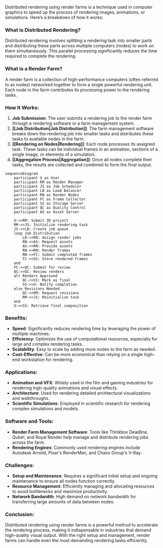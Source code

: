 Distributed rendering using render farms is a technique used in computer graphics to speed up the process of rendering images, animations, or simulations. Here’s a breakdown of how it works:

### What is Distributed Rendering?
Distributed rendering involves splitting a rendering task into smaller parts and distributing these parts across multiple computers (nodes) to work on them simultaneously. This parallel processing significantly reduces the time required to complete the rendering.

### What is a Render Farm?
A render farm is a collection of high-performance computers (often referred to as nodes) networked together to form a single powerful rendering unit. Each node in the farm contributes its processing power to the rendering tasks.

### How It Works:
1. **Job Submission**: The user submits a rendering job to the render farm through a rendering software or a farm management system.
2. **[[Job Distribution|Job Distribution]]**: The farm management software breaks down the rendering job into smaller tasks and distributes these tasks to available nodes in the farm.
3. **[[Rendering on Nodes|Rendering]]**: Each node processes its assigned task. These tasks can be individual frames in an animation, sections of a single image, or elements of a simulation.
4. **[[Aggregation Process|Aggregation]]**: Once all nodes complete their tasks, the results are collected and combined to form the final output.

```mermaid
sequenceDiagram
    participant U as User
    participant RM as Render Manager
    participant JS as Job Scheduler
    participant LB as Load Balancer
    participant RN as Render Nodes
    participant FC as Frame Collector
    participant SS as Storage Server
    participant QC as Quality Control
    participant AS as Asset Server

    U->>RM: Submit 3D project
    RM->>JS: Initialize rendering task
    JS->>LB: Create job queue
    loop Job Distribution
        LB->>RN: Assign render jobs
        RN->>AS: Request assets
        AS->>RN: Provide assets
        RN->>RN: Render frames
        RN->>FC: Submit completed frames
        FC->>SS: Store rendered frames
    end
    FC->>QC: Submit for review
    QC->>QC: Review renders
    alt Renders Approved
        QC->>SS: Mark as final
        SS->>U: Notify completion
    else Revisions Needed
        QC->>RM: Request revisions
        RM->>JS: Reinitialize task
    end
    U->>SS: Retrieve final composition
```


### Benefits:
- **Speed**: Significantly reduces rendering time by leveraging the power of multiple machines.
- **Efficiency**: Optimizes the use of computational resources, especially for large and complex rendering tasks.
- **Scalability**: Easy to scale by adding more nodes to the farm as needed.
- **Cost-Effective**: Can be more economical than relying on a single high-end workstation for rendering.

### Applications:
- **Animation and VFX**: Widely used in the film and gaming industries for rendering high-quality animations and visual effects.
- **Architecture**: Used for rendering detailed architectural visualizations and walkthroughs.
- **Scientific Simulations**: Employed in scientific research for rendering complex simulations and models.

### Software and Tools:
- **Render Farm Management Software**: Tools like Thinkbox Deadline, Qube!, and Royal Render help manage and distribute rendering jobs across the farm.
- **Rendering Engines**: Commonly used rendering engines include Autodesk Arnold, Pixar's RenderMan, and Chaos Group's V-Ray.

### Challenges:
- **Setup and Maintenance**: Requires a significant initial setup and ongoing maintenance to ensure all nodes function correctly.
- **Resource Management**: Efficiently managing and allocating resources to avoid bottlenecks and maximize productivity.
- **Network Bandwidth**: High demand on network bandwidth for transferring large amounts of data between nodes.

### Conclusion:
Distributed rendering using render farms is a powerful method to accelerate the rendering process, making it indispensable in industries that demand high-quality visual output. With the right setup and management, render farms can handle even the most demanding rendering tasks efficiently.
